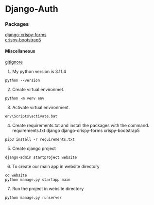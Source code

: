 # Django-Auth
### Packages
[django-crispy-forms](https://django-crispy-forms.readthedocs.io/en/latest/install.html)
<br/>
[crispy-bootstrap5](https://pypi.org/project/crispy-bootstrap5/)

#### Miscellaneous
[gitignore](https://djangowaves.com/tips-tricks/gitignore-for-a-django-project/)


1. My python version is 3.11.4
```
python --version
```
2. Create virtual environmet.
```
python -m venv env
```
3. Activate virtual environment.
```
env\Scripts\activate.bat
```
4. Create requirements.txt and install the packages with the command.
requirements.txt 
    django
    django-crispy-forms
    crispy-bootstrap5
```
pip3 install -r requirements.txt
```
5. Create django project
```
django-admin startproject website
```
6. To create our main app in website directory
```
cd website
python manage.py startapp main
```
7. Run the project in website directory
```
python manage.py runserver
```